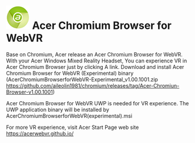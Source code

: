# ![Logo](chrome/app/theme/chromium/AcerChromiumBrowser_logo_64.png) Acer Chromium Browser for WebVR

Base on Chromium, Acer release an Acer Chromium Browser for WebVR. With your Acer Windows Mixed Reality Headset, You can experience VR in Acer Chromium Browser just by clicking A link.
Download and install Acer Chromium Browser for WebVR (Experimental) binary (AcerChromiumBrowserforWebVR-Experimental_v1.00.1001.zip https://github.com/aileolin1981/chromium/releases/tag/Acer-Chromiun-Browser-v1.00.1001)

Acer Chromium Browser for WebVR UWP is needed for VR experience. The UWP application binary will be installed by AcerChromiumBrowserforWebVR(experimental).msi

For more VR experience, visit Acer Start Page web site https://acerwebvr.github.io/
